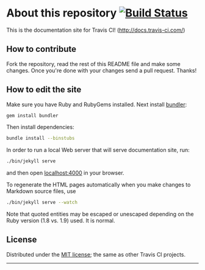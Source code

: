 # About this repository [![Build Status](https://travis-ci.org/travis-ci/docs-travis-ci-com.svg?branch=master)](https://travis-ci.org/travis-ci/docs-travis-ci-com)

This is the documentation site for Travis CI! (<http://docs.travis-ci.com/>)

## How to contribute

Fork the repository, read the rest of this README file and make some changes.
Once you're done with your changes send a pull request. Thanks!

## How to edit the site

Make sure you have Ruby and RubyGems installed. Next install
[bundler](http://bundler.io/):

```bash
gem install bundler
```

Then install dependencies:

```bash
bundle install --binstubs
```

In order to run a local Web server that will serve documentation site, run:

```bash
./bin/jekyll serve
```

and then open [localhost:4000](http://localhost:4000/) in your browser.

To regenerate the HTML pages automatically when you make changes to Markdown source files, use

```bash
./bin/jekyll serve --watch
```

Note that quoted entities may be escaped or unescaped depending on the Ruby
version (1.8 vs. 1.9) used. It is normal.

## License

Distributed under the [MIT license](https://opensource.org/licenses/MIT); the same as other Travis CI projects.

***
